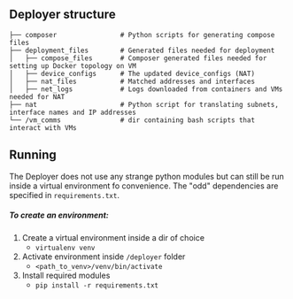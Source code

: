 ## Deployer structure

    ├── composer                # Python scripts for generating compose files
    ├── deployment_files        # Generated files needed for deployment
    │   ├── compose_files       # Composer generated files needed for setting up Docker topology on VM
    │   ├── device_configs      # The updated device_configs (NAT)
    │   ├── nat_files           # Matched addresses and interfaces
    │   ├── net_logs            # Logs downloaded from containers and VMs needed for NAT
    ├── nat                     # Python script for translating subnets, interface names and IP addresses
    └── /vm_comms               # dir containing bash scripts that interact with VMs
    
 ## Running
 
 The Deployer does not use any strange python modules but can still be run 
 inside a virtual environment fo convenience. The "odd" dependencies are 
 specified in `requirements.txt`. 
 
 ##### To create an environment:
 1. Create a virtual environment inside a dir of choice
    * `virtualenv venv`
 2. Activate environment inside `/deployer` folder
    * `<path_to_venv>/venv/bin/activate`
 3. Install required modules
    * `pip install -r requirements.txt`